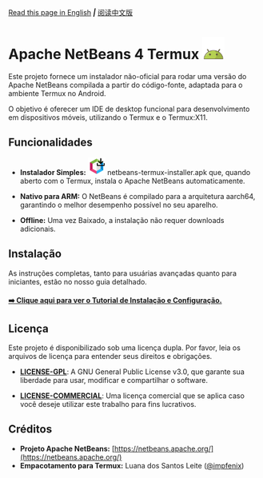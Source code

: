 [Read this page in English]() ***|*** [阅读中文版]()

# **Apache NetBeans 4 Termux** <img src="./android-icon.png" width="45" alt="Ícone do Android">
Este projeto fornece um instalador não-oficial para rodar uma versão do Apache NetBeans compilada a partir do código-fonte, adaptada para o ambiente Termux no Android.

O objetivo é oferecer um IDE de desktop funcional para desenvolvimento em dispositivos móveis, utilizando o Termux e o Termux:X11.

## Funcionalidades ##
* **Instalador Simples:** <img src="./icon.png" width="35" alt="Ícone do Instalador"> netbeans-termux-installer.apk que, quando aberto com o Termux, instala o Apache NetBeans automaticamente.

* **Nativo para ARM:** O NetBeans é compilado para a arquitetura aarch64, garantindo o melhor desempenho possível no seu aparelho.

* **Offline:** Uma vez Baixado, a instalação não requer downloads adicionais.

## Instalação
As instruções completas, tanto para usuárias avançadas quanto para iniciantes, estão no nosso guia detalhado.

#### [➡️ Clique aqui para ver o Tutorial de Instalação e Configuração.]()

## Licença
Este projeto é disponibilizado sob uma licença dupla. Por favor, leia os arquivos de licença para entender seus direitos e obrigações.

* **[LICENSE-GPL](./LICENSE)**: A GNU General Public License v3.0, que garante sua liberdade para usar, modificar e compartilhar o software.

* **[LICENSE-COMMERCIAL]()**: Uma licença comercial que se aplica caso você deseje utilizar este trabalho para fins lucrativos.

## Créditos

* **Projeto Apache NetBeans:** [https://netbeans.apache.org/](https://netbeans.apache.org/)
* **Empacotamento para Termux:** Luana dos Santos Leite ([@impfenix](https://github.com/impfenix))
